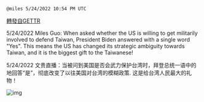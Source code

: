 
`@miles 5/24/2022 10:54 PM UTC`

[轉發自GETTR](https://gettr.com/post/p1b621j7ce0)

5/24/2022 Miles Guo: When asked whether the US is willing to get militarily involved to defend Taiwan, President Biden answered with a single word "Yes". This means the US has changed its strategic ambiguity towards Taiwan, and it is the biggest gift to the Taiwanese!

5/24/2022 文贵直播：当被问到美国是否会武力保护台湾时，拜登总统一语中的地回答“是”，彻底改变了以往美国对台湾的模糊政策. 这是给台湾人民最大的礼物！


![img](https://media.gettr.com/group38/getter/2022/05/24/22/195683a3-9903-d0a7-9bfa-c1e11ab5aa17/out.jpg)
